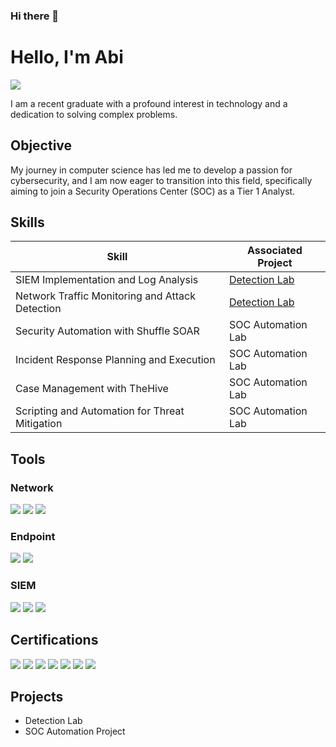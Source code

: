 ### Hi there 👋

<!--
**af15flores/af15flores** is a ✨ _special_ ✨ repository because its `README.md` (this file) appears on your GitHub profile.

Here are some ideas to get you started:

- 🔭 I’m currently working on ...
- 🌱 I’m currently learning ...
- 👯 I’m looking to collaborate on ...
- 🤔 I’m looking for help with ...
- 💬 Ask me about ...
- 📫 How to reach me: ...
- 😄 Pronouns: ...
- ⚡ Fun fact: ...
-->
# Hello, I'm Abi
<a href="https://www.linkedin.com/in/abisai-flores-0a97a210b/"><img src="https://img.shields.io/badge/-LinkedIn-0072b1?&style=for-the-badge&logo=linkedin&logoColor=white" /></a>

<!--[Brief Introduction - Remove this afterwards] -->

I am a recent graduate with a profound interest in technology and a dedication to solving complex problems.

## Objective
<!-- [Provide Objective - Remove this afterwards]] -->

My journey in computer science has led me to develop a passion for cybersecurity, and I am now eager to transition into this field, specifically aiming to join a Security Operations Center (SOC) as a Tier 1 Analyst.

## Skills
<!-- [Provide skills and associated project. Make sure to hyperlink the project - Remove this afterwards]] -->

| Skill                                         | Associated Project         |
|-----------------------------------------------|----------------------------|
| SIEM Implementation and Log Analysis          | <a href="https://google.com">Detection Lab</a>|
| Network Traffic Monitoring and Attack Detection | <a href="https://google.com">Detection Lab</a>|
| Security Automation with Shuffle SOAR         | SOC Automation Lab|
| Incident Response Planning and Execution      | SOC Automation Lab|
| Case Management with TheHive                  | SOC Automation Lab|
| Scripting and Automation for Threat Mitigation | SOC Automation Lab|

## Tools
<!-- [Provide tools and break them down into categories. Use ChatGPT to help create the link - Remove this afterwards]] -->

### Network
<div>
    <img src="https://img.shields.io/badge/-Wireshark-1679A7?&style=for-the-badge&logo=Wireshark&logoColor=white" />
    <img src="https://img.shields.io/badge/-Suricata-EF3B2D?&style=for-the-badge&logo=Suricata&logoColor=white" />
    <img src="https://img.shields.io/badge/-Zeek-777BB4?&style=for-the-badge&logo=Zeek&logoColor=white" />
</div>

### Endpoint
<div>
    <img src="https://img.shields.io/badge/-Microsoft_Defender_for_Endpoint-00A4EF?&style=for-the-badge&logo=Microsoft&logoColor=white" />
    <img src="https://img.shields.io/badge/-Velociraptor-4B275F?&style=for-the-badge&logo=Velociraptor&logoColor=white" />
</div>

### SIEM
<div>
    <img src="https://img.shields.io/badge/-Microsoft_Sentinel-0078D4?&style=for-the-badge&logo=Microsoft&logoColor=white" />
    <img src="https://img.shields.io/badge/-Splunk-000000?&style=for-the-badge&logo=Splunk&logoColor=white" />
    <img src="https://img.shields.io/badge/-Elastic-005571?&style=for-the-badge&logo=Elastic&logoColor=white" />
</div>

## Certifications
<!-- [Provide certifications that you have obtained. Use ChatGPT to help create the link - Remove this afterwards]] -->
<div>
  <!-- <img src="https://img.shields.io/badge/-Security%2B-FF0000?&style=for-the-badge&logo=CompTIA&logoColor=white" /> -->
  <!-- <img src="https://img.shields.io/badge/-Network%2B-007ACC?&style=for-the-badge&logo=CompTIA&logoColor=white" /> -->
  <!-- <img src="https://img.shields.io/badge/-A%2B-4D4D4D?&style=for-the-badge&logo=CompTIA&logoColor=white" /> -->
  <!--<img src="https://img.shields.io/badge/-CDSA-006400?&style=for-the-badge&logoColor=white" /> -->
  <!--<img src="https://img.shields.io/badge/-CCD-000080?&style=for-the-badge&logoColor=white" /> -->
  <img src="https://images.credly.com/size/110x110/images/af8c6b4e-fc31-47c4-8dcb-eb7a2065dc5b/I2CS__1_.png" />
  <img src="https://images.credly.com/size/110x110/images/441578ec-c0f3-46cc-95fc-86b27e90cf4f/image.png" />
  <img src="https://images.credly.com/size/110x110/images/3f36cda2-b4c2-46ba-a6d8-f11219631451/MTA-Security_Fundamentals-600x600.png" />
  <img src="https://images.credly.com/size/110x110/images/63482325-a0d6-4f64-ae75-f5f33922c7d0/CompTIA_A_2Bce.png" />
  <img src="https://images.credly.com/size/110x110/images/273d9e31-b6a6-449d-8a77-9213a2618f6d/CompTIA_Server_2B.png" />
  <img src="https://images.credly.com/size/110x110/images/9180921d-4a13-429e-9357-6f9706a554f0/image.png" />
  <img src="https://images.credly.com/size/110x110/images/95dd090f-b8b2-4a61-8721-24c465552bdd/image.png" />
  
 

 


  
</div>

## Projects
- Detection Lab
- SOC Automation Project
